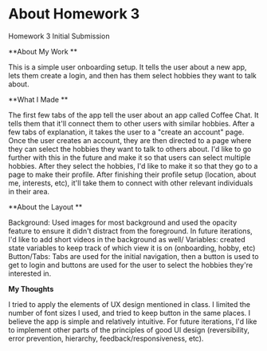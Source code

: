 # About Homework 3
Homework 3 Initial Submission

**About My Work
**

This is a simple user onboarding setup. It tells the user about a new app, lets them create a login, and then has them select hobbies they want to talk about. 

**What I Made
**

The first few tabs of the app tell the user about an app called Coffee Chat. It tells them that it'll connect them to other users with similar hobbies. After a few tabs of explanation, it takes the user to a "create an account" page. Once the user creates an account, they are then directed to a page where they can select the hobbies they want to talk to others about. I'd like to go further with this in the future and make it so that users can select multiple hobbies. After they select the hobbies, I'd like to make it so that they go to a page to make their profile. After finishing their profile setup (location, about me, interests, etc), it'll take them to connect with other relevant individuals in their area. 

**About the Layout
**

Background: Used images for most background and used the opacity feature to ensure it didn't distract from the foreground. In future iterations, I'd like to add short videos in the background as well/
Variables: created state variables to keep track of which view it is on (onboarding, hobby, etc)
Button/Tabs: Tabs are used for the initial navigation, then a button is used to get to login and buttons are used for the user to select the hobbies they're interested in. 


**My Thoughts**

I tried to apply the elements of UX design mentioned in class. I limited the number of font sizes I used, and tried to keep button in the same places. I believe the app is simple and relatively intuitive. For future iterations, I'd like to implement other parts of the principles of good UI design (reversibility, error prevention, hierarchy, feedback/responsiveness, etc). 
